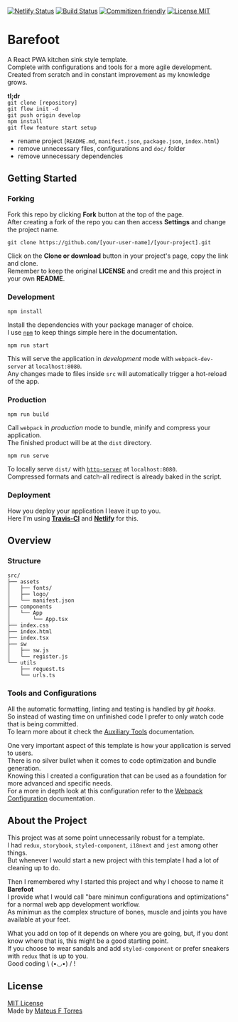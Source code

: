 [![Netlify Status](https://api.netlify.com/api/v1/badges/ba3f22ea-0790-413a-be14-7ccf8972d61f/deploy-status)](https://app.netlify.com/sites/barefoot/deploys)
[![Build Status](https://travis-ci.com/mateus-f-torres/barefoot.svg?branch=master)](https://travis-ci.com/mateus-f-torres/barefoot)
[![Commitizen friendly](https://img.shields.io/badge/commitizen-friendly-brightgreen.svg)](http://commitizen.github.io/cz-cli/)
[![License MIT](https://img.shields.io/github/license/mashape/apistatus.svg)](https://github.com/mateus-f-torres/barefoot/blob/master/LICENSE)

# Barefoot

A React PWA kitchen sink style template.  
Complete with configurations and tools for a more agile development.  
Created from scratch and in constant improvement as my knowledge grows.

**tl;dr**  
`git clone [repository]`  
`git flow init -d`  
`git push origin develop`  
`npm install`  
`git flow feature start setup`

- rename project (`README.md`, `manifest.json`, `package.json`, `index.html`)
- remove unnecessary files, configurations and `doc/` folder
- remove unnecessary dependencies

## Getting Started

### Forking

Fork this repo by clicking **Fork** button at the top of the page.  
After creating a fork of the repo you can then access **Settings** and change the project name.

```
git clone https://github.com/[your-user-name]/[your-project].git
```

Click on the **Clone or download** button in your project's page, copy the link and clone.  
Remember to keep the original **LICENSE** and credit me and this project in your own **README**.

### Development

```
npm install
```

Install the dependencies with your package manager of choice.  
I use [`npm`](https://www.npmjs.com/) to keep things simple here in the documentation.

```
npm run start
```

This will serve the application in _development_ mode with `webpack-dev-server` at `localhost:8080`.  
Any changes made to files inside `src` will automatically trigger a hot-reload of the app.

### Production

```
npm run build
```

Call `webpack` in _production_ mode to bundle, minify and compress your application.  
The finished product will be at the `dist` directory.

```
npm run serve
```

To locally serve `dist/` with [`http-server`](https://github.com/http-party/http-server) at `localhost:8080`.  
Compressed formats and catch-all redirect is already baked in the script.

### Deployment

How you deploy your application I leave it up to you.  
Here I'm using [**Travis-CI**](https://travis-ci.org/) and [**Netlify**](https://www.netlify.com/) for this.

## Overview

### Structure

```
src/
├── assets
│   ├── fonts/
│   ├── logo/
│   └── manifest.json
├── components
│   └── App
│       └── App.tsx
├── index.css
├── index.html
├── index.tsx
├── sw
│   ├── sw.js
│   └── register.js
└── utils
    ├── request.ts
    └── urls.ts
```

### Tools and Configurations

All the automatic formatting, linting and testing is handled by _git hooks_.  
So instead of wasting time on unfinished code I prefer to only watch code that is being committed.  
To learn more about it check the [Auxiliary Tools](https://github.com/mateus-f-torres/barefoot/blob/master/doc/tools.md) documentation.

One very important aspect of this template is how your application is served to users.  
There is no silver bullet when it comes to code optimization and bundle generation.  
Knowing this I created a configuration that can be used as a foundation for more advanced and specific needs.  
For a more in depth look at this configuration refer to the [Webpack Configuration](https://github.com/mateus-f-torres/barefoot/blob/master/doc/webpack.md) documentation.

## About the Project

This project was at some point unnecessarily robust for a template.  
I had `redux`, `storybook`, `styled-component`, `i18next` and `jest` among other things.  
But whenever I would start a new project with this template I had a lot of cleaning up to do.

Then I remembered why I started this project and why I choose to name it **Barefoot**  
I provide what I would call "bare minimun configurations and optimizations" for a normal web app development workflow.  
As minimun as the complex structure of bones, muscle and joints you have available at your feet.

What you add on top of it depends on where you are going, but, if you dont know where that is, this might be a good starting point.  
If you choose to wear sandals and add `styled-component` or prefer sneakers with `redux` that is up to you.  
Good coding \ (•◡•) / !

## License

[MIT License](./LICENSE)  
Made by [Mateus F Torres](https://github.com/mateus-f-torres)
